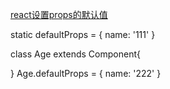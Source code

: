 [react设置props的默认值](https://www.cnblogs.com/sexintercourse/p/13803564.html)

static defaultProps = {
  name: '111'
}




class Age extends Component{

}
Age.defaultProps = {
  name: '222'
}